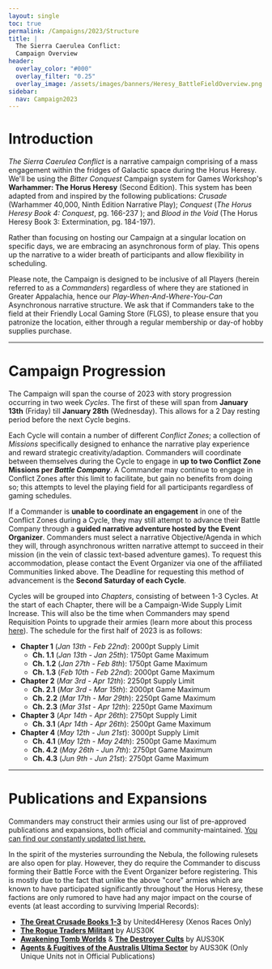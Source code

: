 ```yaml
---
layout: single
toc: true
permalink: /Campaigns/2023/Structure
title: |
  The Sierra Caerulea Conflict:
  Campaign Overview
header:
  overlay_color: "#000"
  overlay_filter: "0.25"
  overlay_image: /assets/images/banners/Heresy_BattleFieldOverview.png
sidebar:
  nav: Campaign2023
---
```


# Introduction
*The Sierra Caerulea Conflict* is a narrative campaign comprising of a mass engagement within the fridges of Galactic space during the Horus Heresy. We'll be using the *Bitter Conquest* Campaign system for Games Workshop's **Warhammer: The Horus Heresy** (Second Edition). This system has been adapted from and inspired by the following publications: _Crusade_ (Warhammer 40,000, Ninth Edition Narrative Play); *Conquest* (*The Horus Heresy Book 4: Conquest*, pg. 166-237 ); and *Blood in the Void* (The Horus Heresy Book 3: Extermination, pg. 184-197).

Rather than focusing on hosting our Campaign at a singular location on specific days, we are embracing an asynchronous form of play. This opens up the narrative to a wider breath of participants and allow flexibility in scheduling.

Please note, the Campaign is designed to be inclusive of all Players (herein referred to as a *Commanders*) regardless of where they are stationed in Greater Appalachia, hence our _Play-When-And-Where-You-Can_ Asynchronous narrative structure. We ask that if Commanders take to the field at their Friendly Local Gaming Store (FLGS), to please ensure that you patronize the location, either through a regular membership or day-of hobby supplies purchase.


---


# Campaign Progression

The Campaign will span the course of 2023 with story progression occurring in two week _Cycles_. The first of these will span from **January 13th** (Friday) till **January 28th** (Wednesday). This allows for a 2 Day resting period before the next Cycle begins. 

Each Cycle will contain a number of different _Conflict Zones_; a collection of _Missions_ specifically designed to enhance the narrative play experience and reward strategic creativity/adaption. Commanders will coordinate between themselves during the Cycle to engage in **up to two Conflict Zone Missions per _Battle Company_**. A Commander may continue to engage in Conflict Zones after this limit to facilitate, but gain no benefits from doing so; this attempts to level the playing field for all participants regardless of gaming schedules. 

If a Commander is **unable to coordinate an engagement** in one of the Conflict Zones during a Cycle, they may still attempt to advance their Battle Company through a **guided narrative adventure hosted by the Event Organizer**. Commanders must select a narrative Objective/Agenda in which they will, through asynchronous written narrative attempt to succeed in their mission (in the vein of classic text-based adventure games). To request this accommodation, please contact the Event Organizer via one of the affiliated Communities linked above. The Deadline for requesting this method of advancement is the **Second Saturday of each Cycle**.

Cycles will be grouped into _Chapters_, consisting of between 1-3 Cycles. At the start of each Chapter, there will be a Campaign-Wide Supply Limit Increase. This will also be the time when Commanders may spend Requisition Points to upgrade their armies (learn more about this process [here](/Bitter-Conquest#requisitions)). The schedule for the first half of 2023 is as follows:

  - **Chapter 1** (_Jan 13th - Feb 22nd_): 2000pt Supply Limit
    - **Ch. 1.1** (_Jan 13th - Jan 25th_): 1750pt Game Maximum
    - **Ch. 1.2** (_Jan 27th - Feb 8th_): 1750pt Game Maximum
    - **Ch. 1.3** (_Feb 10th - Feb 22nd_): 2000pt Game Maximum 
  - **Chapter 2** (_Mar 3rd - Apr 12th_): 2250pt Supply Limit
    - **Ch. 2.1** (_Mar 3rd - Mar 15th_): 2000pt Game Maximum
    - **Ch. 2.2** (_Mar 17th - Mar 29th_): 2250pt Game Maximum
    - **Ch. 2.3** (_Mar 31st - Apr 12th_): 2250pt Game Maximum
  - **Chapter 3** (_Apr 14th - Apr 26th_): 2750pt Supply Limit
    - **Ch. 3.1** (_Apr 14th - Apr 26th_): 2500pt Game Maximum
  - **Chapter 4** (_May 12th - Jun 21st_): 3000pt Supply Limit
    - **Ch. 4.1** (_May 12th - May 24th_): 2500pt Game Maximum
    - **Ch. 4.2** (_May 26th - Jun 7th_): 2750pt Game Maximum
    - **Ch. 4.3** (_Jun 9th - Jun 21st_): 2750pt Game Maximum


---


# Publications and Expansions

Commanders may construct their armies using our list of pre-approved publications and expansions, both official and community-maintained. [You can find our constantly updated list here.](/Tools#approved-publications-for-all-events)

In the spirit of the mysteries surrounding the Nebula, the following rulesets are also open for play. However, they do require the Commander to discuss forming their Battle Force with the Event Organizer before registering. This is mostly due to the fact that unlike the above "core" armies which are known to have participated significantly throughout the Horus Heresy, these factions are only rumored to have had any major impact on the course of events (at least according to surviving Imperial Records):

- [**The Great Crusade Books 1-3**](http://unityb4heresy.blogspot.com/2020/08/the-great-crusade-enemies-of-emperor.html) by United4Heresy (Xenos Races Only)
- [**The Rogue Traders Militant**](https://drive.google.com/file/d/17CjCU6W4_PTcuC9qZgePrqfctzIZbTTq/view) by AUS30K
- [**Awakening Tomb Worlds**](https://drive.google.com/file/d/1zalE_TVfkmwsyeYd3r-s8g6BandYnyL_/view?usp=sharing) & [**The Destroyer Cults**](https://drive.google.com/file/d/11iAvcOza8ig7uyqwe_3QSWHuTvw5MJU_/view?usp=sharing) by AUS30K
- [**Agents & Fugitives of the Australis Ultima Sector**](https://drive.google.com/file/d/1w9OfWG3maZGCUQSWocZ7YIcSppSHvFoP/view?usp=sharing) by AUS30K (Only Unique Units not in Official Publications)